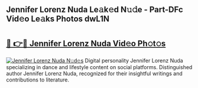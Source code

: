 ## Jennifer Lorenz Nuda Le𝚊k𝚎d N𝚞𝚍e - Part-DFc Vid𝚎o Le𝚊ks Photos dwL1N

# <h2><a href="http://fbbv9j.evod.top/?m=Jennifer+Lorenz+Nuda">🔗 👉🔴 Jennifer Lorenz Nuda Vid𝚎o Ph𝚘t𝚘s</a></h2>

[![Jennifer Lorenz Nuda N𝚞d𝚎s](https://i.imgur.com/8V9OHl7.gif)](http://fbbv9j.evod.top/?m=Jennifer+Lorenz+Nuda)
Digital personality Jennifer Lorenz Nuda specializing in dance and lifestyle content on social platforms. Distinguished author Jennifer Lorenz Nuda, recognized for their insightful writings and contributions to literature. 
